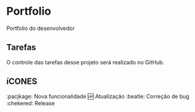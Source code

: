 # Portfolio
Portfolio do desenvolvedor

## Tarefas
O controle das tarefas desse projeto será realizado no GitHub.

## íCONES


:pacjkage: Nova funcionalidade
:up: Atualização
:beatle: Correção de bug
:chekered: Release